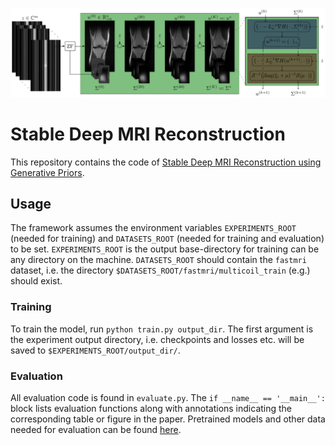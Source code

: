 ![Stable Deep MRI Reconstruction](./assets/sketch.png)
# Stable Deep MRI Reconstruction
This repository contains the code of [Stable Deep MRI Reconstruction using Generative Priors](https://arxiv.org/pdf/2210.13834.pdf).

## Usage
The framework assumes the environment variables `EXPERIMENTS_ROOT` (needed for training) and `DATASETS_ROOT` (needed for training and evaluation) to be set.
`EXPERIMENTS_ROOT` is the output base-directory for training can be any directory on the machine.
`DATASETS_ROOT` should contain the `fastmri` dataset, i.e. the directory `$DATASETS_ROOT/fastmri/multicoil_train` (e.g.) should exist.

### Training
To train the model, run `python train.py output_dir`.
The first argument is the experiment output directory, i.e. checkpoints and losses etc. will be saved to `$EXPERIMENTS_ROOT/output_dir/`.

### Evaluation
All evaluation code is found in `evaluate.py`.
The `if __name__ == '__main__':` block lists evaluation functions along with annotations indicating the corresponding table or figure in the paper.
Pretrained models and other data needed for evaluation can be found [here](https://files.icg.tugraz.at/d/573098a94ecc4710b80e/).
